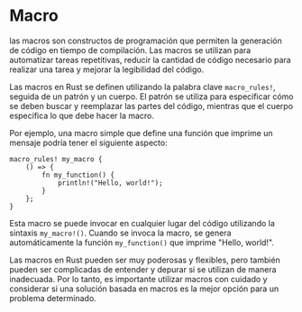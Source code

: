 # Macro

las macros son constructos de programación que permiten la generación de código en tiempo de compilación. Las macros se utilizan para automatizar tareas repetitivas, reducir la cantidad de código necesario para realizar una tarea y mejorar la legibilidad del código.

Las macros en Rust se definen utilizando la palabra clave `macro_rules!`, seguida de un patrón y un cuerpo. El patrón se utiliza para especificar cómo se deben buscar y reemplazar las partes del código, mientras que el cuerpo especifica lo que debe hacer la macro.

Por ejemplo, una macro simple que define una función que imprime un mensaje podría tener el siguiente aspecto:

```
macro_rules! my_macro {
    () => {
        fn my_function() {
            println!("Hello, world!");
        }
    };
}
```

Esta macro se puede invocar en cualquier lugar del código utilizando la sintaxis `my_macro!()`. Cuando se invoca la macro, se genera automáticamente la función `my_function()` que imprime "Hello, world!".

Las macros en Rust pueden ser muy poderosas y flexibles, pero también pueden ser complicadas de entender y depurar si se utilizan de manera inadecuada. Por lo tanto, es importante utilizar macros con cuidado y considerar si una solución basada en macros es la mejor opción para un problema determinado.

